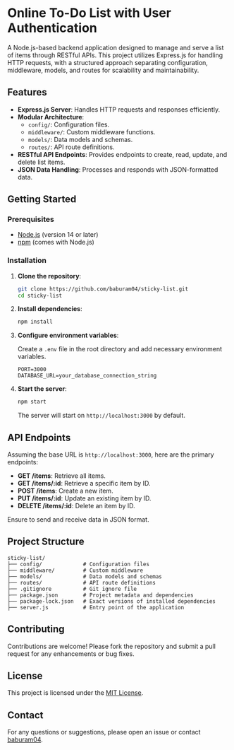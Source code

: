 # Online To-Do List with User Authentication

A Node.js-based backend application designed to manage and serve a list of items through RESTful APIs. This project utilizes Express.js for handling HTTP requests, with a structured approach separating configuration, middleware, models, and routes for scalability and maintainability.

## Features

- **Express.js Server**: Handles HTTP requests and responses efficiently.
- **Modular Architecture**:
  - `config/`: Configuration files.
  - `middleware/`: Custom middleware functions.
  - `models/`: Data models and schemas.
  - `routes/`: API route definitions.
- **RESTful API Endpoints**: Provides endpoints to create, read, update, and delete list items.
- **JSON Data Handling**: Processes and responds with JSON-formatted data.

## Getting Started

### Prerequisites

- [Node.js](https://nodejs.org/) (version 14 or later)
- [npm](https://www.npmjs.com/) (comes with Node.js)

### Installation

1. **Clone the repository**:

   ```bash
   git clone https://github.com/baburam04/sticky-list.git
   cd sticky-list
   ```

2. **Install dependencies**:

   ```bash
   npm install
   ```

3. **Configure environment variables**:

   Create a `.env` file in the root directory and add necessary environment variables.

   ```env
   PORT=3000
   DATABASE_URL=your_database_connection_string
   ```

4. **Start the server**:

   ```bash
   npm start
   ```

   The server will start on `http://localhost:3000` by default.

## API Endpoints

Assuming the base URL is `http://localhost:3000`, here are the primary endpoints:

- **GET /items**: Retrieve all items.
- **GET /items/:id**: Retrieve a specific item by ID.
- **POST /items**: Create a new item.
- **PUT /items/:id**: Update an existing item by ID.
- **DELETE /items/:id**: Delete an item by ID.

Ensure to send and receive data in JSON format.

## Project Structure

```
sticky-list/
├── config/             # Configuration files
├── middleware/         # Custom middleware
├── models/             # Data models and schemas
├── routes/             # API route definitions
├── .gitignore          # Git ignore file
├── package.json        # Project metadata and dependencies
├── package-lock.json   # Exact versions of installed dependencies
├── server.js           # Entry point of the application
```

## Contributing

Contributions are welcome! Please fork the repository and submit a pull request for any enhancements or bug fixes.

## License

This project is licensed under the [MIT License](LICENSE).

## Contact

For any questions or suggestions, please open an issue or contact [baburam04](https://github.com/baburam04).

